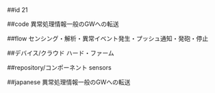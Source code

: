 ##id
21

##code
異常処理情報一般のGWへの転送

##flow
センシング・解析・異常イベント発生・プッシュ通知・発砲・停止

##デバイス/クラウド
ハード・ファーム

##repository/コンポーネント
sensors

##japanese
異常処理情報一般のGWへの転送

